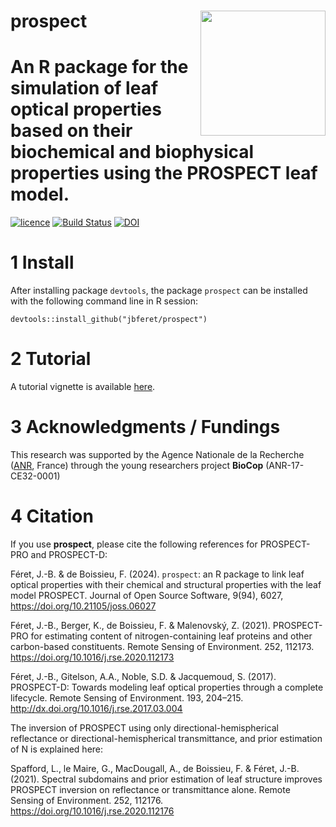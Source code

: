 # __prospect__ <img src="man/figures/logo.png" align="right" alt="" width="200" />

# An R package for the simulation of leaf optical properties based on their biochemical and biophysical properties using the PROSPECT leaf model. 

[![licence](https://img.shields.io/badge/Licence-MIT-blue.svg)](https://www.r-project.org/Licenses/MIT)
[![Build Status](https://gitlab.com/jbferet/prospect/badges/master/pipeline.svg)](https://gitlab.com/jbferet/prospect/pipelines/latest)
[![DOI](https://joss.theoj.org/papers/10.21105/joss.06027/status.svg)](https://doi.org/10.21105/joss.06027)

# 1 Install

After installing package `devtools`, the package `prospect` can be installed with the following command line in R session:
```
devtools::install_github("jbferet/prospect")
```

# 2 Tutorial

<!-- README.md is generated from README.Rmd. Please edit that file -->

<!-- ```{r include = FALSE} -->
<!-- knitr::opts_chunk$set( -->
<!--   collapse = TRUE, -->
<!--   comment = "#>", -->
<!--   fig.path = "man/figures/README-", -->
<!--   out.width = "100%" -->
<!-- ) -->
<!-- ``` -->

A tutorial vignette is available [here](https://jbferet.gitlab.io/prospect/articles/prospect1.html).


# 3 Acknowledgments / Fundings

This research was supported by the Agence Nationale de la Recherche ([ANR](https://anr.fr/en/open-calls-and-preannouncements/), France) through the young researchers project **BioCop** (ANR-17-CE32-0001)


# 4 Citation

If you use **prospect**, please cite the following references for PROSPECT-PRO and PROSPECT-D:

Féret, J.-B. & de Boissieu, F. (2024). `prospect`: an R package to link leaf optical properties with their chemical and structural properties with the leaf model PROSPECT. Journal of Open Source Software, 9(94), 6027, https://doi.org/10.21105/joss.06027

Féret, J.-B., Berger, K., de Boissieu, F. & Malenovský, Z. (2021). PROSPECT-PRO for estimating content of nitrogen-containing leaf proteins and other carbon-based constituents. Remote Sensing of Environment. 252, 112173.  https://doi.org/10.1016/j.rse.2020.112173

Féret, J.-B., Gitelson, A.A., Noble, S.D. & Jacquemoud, S. (2017). PROSPECT-D: Towards modeling leaf optical properties through a complete lifecycle. Remote Sensing of Environment. 193, 204–215. http://dx.doi.org/10.1016/j.rse.2017.03.004

The inversion of PROSPECT using only directional-hemispherical reflectance or directional-hemispherical transmittance, and prior estimation of N is explained here: 

Spafford, L., le Maire, G., MacDougall, A., de Boissieu, F. & Féret, J.-B. (2021). Spectral subdomains and prior estimation of leaf structure improves PROSPECT inversion on reflectance or transmittance alone. Remote Sensing of Environment. 252, 112176.  https://doi.org/10.1016/j.rse.2020.112176

